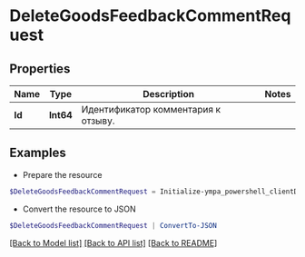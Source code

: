 # DeleteGoodsFeedbackCommentRequest
## Properties

Name | Type | Description | Notes
------------ | ------------- | ------------- | -------------
**Id** | **Int64** | Идентификатор комментария к отзыву.  | 

## Examples

- Prepare the resource
```powershell
$DeleteGoodsFeedbackCommentRequest = Initialize-ympa_powershell_clientDeleteGoodsFeedbackCommentRequest  -Id null
```

- Convert the resource to JSON
```powershell
$DeleteGoodsFeedbackCommentRequest | ConvertTo-JSON
```

[[Back to Model list]](../README.md#documentation-for-models) [[Back to API list]](../README.md#documentation-for-api-endpoints) [[Back to README]](../README.md)

